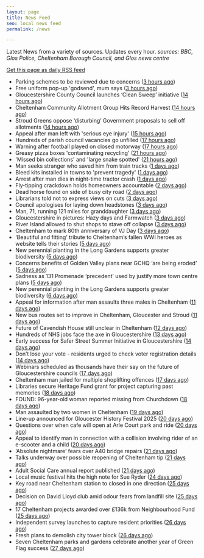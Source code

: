```yaml
---
layout: page
title: News Feed
seo: local news feed
permalink: /news

---
```


Latest News from a variety of sources. Updates every hour.
_sources: BBC, Glos Police, Cheltenham Borough Council, and Glos news centre_

[Get this page as daily RSS feed](/daily.rss)

<!-- news_marker starts -->
- Parking schemes to be reviewed due to concerns ([3 hours ago](https://www.bbc.com/news/articles/cd7yyw5v142o?at_medium=RSS&at_campaign=rss))
- Free uniform pop-up 'godsend', mum says ([3 hours ago](https://www.bbc.com/news/articles/c0kz3zlv6pjo?at_medium=RSS&at_campaign=rss))
- Gloucestershire County Council launches ‘Clean Sweep’ initiative ([14 hours ago](https://gloucesternewscentre.co.uk/gloucestershire-county-council-launches-clean-sweep-initiative/))
- Cheltenham Community Allotment Group Hits Record Harvest ([14 hours ago](https://gloucesternewscentre.co.uk/cheltenham-community-allotment-group-hits-record-harvest/))
- Stroud Greens oppose ‘disturbing’ Government proposals to sell off allotments ([14 hours ago](https://gloucesternewscentre.co.uk/stroud-greens-oppose-disturbing-government-proposals-to-sell-off-allotments/))
- Appeal after man left with 'serious eye injury' ([15 hours ago](https://www.bbc.com/news/articles/cx2xxdj831xo?at_medium=RSS&at_campaign=rss))
- Hundreds of parish council vacancies go unfilled ([17 hours ago](https://www.bbc.com/news/articles/c8jppvey49po?at_medium=RSS&at_campaign=rss))
- Warning after football played on closed motorway ([17 hours ago](https://www.bbc.com/news/articles/czjmm23dyd2o?at_medium=RSS&at_campaign=rss))
- Greasy pizza boxes 'contaminating recycling' ([21 hours ago](https://www.bbc.com/news/articles/c80dk48np5go?at_medium=RSS&at_campaign=rss))
- 'Missed bin collections' and 'large snake spotted' ([21 hours ago](https://www.bbc.com/news/articles/cgjyyz27qzlo?at_medium=RSS&at_campaign=rss))
- Man seeks stranger who saved him from train tracks ([1 days ago](https://www.bbc.com/news/articles/cz6033xdx26o?at_medium=RSS&at_campaign=rss))
- Bleed kits installed in towns to 'prevent tragedy' ([1 days ago](https://www.bbc.com/news/articles/cdx0l2kxwlro?at_medium=RSS&at_campaign=rss))
- Arrest after man dies in night-time tractor crash ([1 days ago](https://www.bbc.com/news/articles/cn0rq01l84jo?at_medium=RSS&at_campaign=rss))
- Fly-tipping crackdown holds homeowners accountable ([2 days ago](https://www.bbc.com/news/articles/cn840kv32g8o?at_medium=RSS&at_campaign=rss))
- Dead horse found on side of busy city road ([2 days ago](https://www.bbc.com/news/articles/c201n8n1x8xo?at_medium=RSS&at_campaign=rss))
- Librarians told not to express views on cuts ([3 days ago](https://www.bbc.com/news/articles/cev200y3j3zo?at_medium=RSS&at_campaign=rss))
- Council apologises for laying down headstones ([3 days ago](https://www.bbc.com/news/articles/cx23008xn3ko?at_medium=RSS&at_campaign=rss))
- Man, 71, running 121 miles for granddaughter ([3 days ago](https://www.bbc.com/news/articles/cx2qed2v5gxo?at_medium=RSS&at_campaign=rss))
- Gloucestershire in pictures: Hazy days and Farmwatch ([3 days ago](https://www.bbc.com/news/articles/cy4dkle828yo?at_medium=RSS&at_campaign=rss))
- River Island allowed to shut shops to stave off collapse ([3 days ago](https://www.bbc.com/news/articles/cr4ez9pn9z6o?at_medium=RSS&at_campaign=rss))
- Cheltenham to mark 80th anniversary of VJ Day ([3 days ago](https://www.cheltenham.gov.uk/news/article/3039/cheltenham_to_mark_80th_anniversary_of_vj_day))
- ‘Beautiful and fitting’ tribute to Cheltenham’s fallen WWI heroes as website tells their stories ([5 days ago](https://gloucesternewscentre.co.uk/beautiful-and-fitting-tribute-to-cheltenhams-fallen-wwi-heroes-as-website-tells-their-stories/))
- New perennial planting in the Long Gardens supports greater biodiversity ([5 days ago](https://gloucesternewscentre.co.uk/new-perennial-planting-in-the-long-gardens-supports-greater-biodiversity/))
- Concerns benefits of Golden Valley plans near GCHQ ‘are being eroded’ ([5 days ago](https://gloucesternewscentre.co.uk/concerns-benefits-of-golden-valley-plans-near-gchq-are-being-eroded/))
- Sadness as 131 Promenade ‘precedent’ used by justify more town centre plans ([5 days ago](https://gloucesternewscentre.co.uk/sadness-as-131-promenade-precedent-used-by-justify-more-town-centre-plans/))
- New perennial planting in the Long Gardens supports greater biodiversity ([6 days ago](https://www.cheltenham.gov.uk/news/article/3038/new_perennial_planting_in_the_long_gardens_supports_greater_biodiversity))
- Appeal for information after man assaults three males in Cheltenham ([11 days ago](https://gloucesternewscentre.co.uk/appeal-for-information-after-man-assaults-three-males-in-cheltenham/))
- New bus routes set to improve in Cheltenham, Gloucester and Stroud ([11 days ago](https://gloucesternewscentre.co.uk/new-bus-routes-set-to-improve-in-cheltenham-gloucester-and-stroud/))
- Future of Cavendish House still unclear in Cheltenham ([12 days ago](https://www.bbc.co.uk/sounds/play/p0lt903y?at_medium=RSS&at_campaign=rss))
- Hundreds of NHS jobs face the axe in Gloucestershire ([13 days ago](https://gloucesternewscentre.co.uk/hundreds-of-nhs-jobs-face-the-axe-in-gloucestershire/))
- Early success for Safer Street Summer Initiative in Gloucestershire ([14 days ago](https://gloucesternewscentre.co.uk/early-success-for-safer-street-summer-initiative-in-gloucestershire/))
- Don’t lose your vote - residents urged to check voter registration details ([14 days ago](https://www.cheltenham.gov.uk/news/article/3037/dont_lose_your_vote_-_residents_urged_to_check_voter_registration_details))
- Webinars scheduled as thousands have their say on the future of Gloucestershire councils ([17 days ago](https://gloucesternewscentre.co.uk/webinars-scheduled-as-thousands-have-their-say-on-the-future-of-gloucestershire-councils/))
- Cheltenham man jailed for multiple shoplifting offences ([17 days ago](https://gloucesternewscentre.co.uk/cheltenham-man-jailed-for-multiple-shoplifting-offences/))
- Libraries secure Heritage Fund grant for project capturing past memories ([18 days ago](https://gloucesternewscentre.co.uk/libraries-secure-heritage-fund-grant-for-project-capturing-past-memories/))
- FOUND: 96-year-old woman reported missing from Churchdown ([18 days ago](https://gloucesternewscentre.co.uk/search-for-96-year-old-woman-reported-missing-from-churchdown/))
- Man assaulted by two women in Cheltenham ([19 days ago](https://gloucesternewscentre.co.uk/man-assaulted-by-two-women-in-cheltenham/))
- Line-up announced for Gloucester History Festival 2025 ([20 days ago](https://gloucesternewscentre.co.uk/line-up-announced-for-gloucester-history-festival-2025/))
- Questions over when cafe will open at Arle Court park and ride ([20 days ago](https://gloucesternewscentre.co.uk/questions-over-when-cafe-will-open-at-arle-court-park-and-ride/))
- Appeal to identify man in connection with a collision involving rider of an e-scooter and a child ([20 days ago](https://gloucesternewscentre.co.uk/appeal-to-identify-man-in-connection-with-a-collision-involving-rider-of-an-e-scooter-and-a-child/))
- ‘Absolute nightmare’ fears over A40 bridge repairs ([21 days ago](https://gloucesternewscentre.co.uk/absolute-nightmare-fears-over-a40-bridge-repairs/))
- Talks underway over possible reopening of Cheltenham tip ([21 days ago](https://gloucesternewscentre.co.uk/talks-underway-over-possible-reopening-of-cheltenham-tip/))
- Adult Social Care annual report published ([21 days ago](https://gloucesternewscentre.co.uk/adult-social-care-annual-report-published/))
- Local music festival hits the high note for Sue Ryder ([24 days ago](https://gloucesternewscentre.co.uk/local-music-festival-hits-the-high-note-for-sue-ryder/))
- Key road near Cheltenham station to closed in one direction ([25 days ago](https://gloucesternewscentre.co.uk/key-road-near-cheltenham-station-to-closed-in-one-direction/))
- Decision on David Lloyd club amid odour fears from landfill site ([25 days ago](https://gloucesternewscentre.co.uk/decision-on-david-lloyd-club-amid-odour-fears-from-landfill-site/))
- 17 Cheltenham projects awarded over £136k from Neighbourhood Fund ([25 days ago](https://www.cheltenham.gov.uk/news/article/3036/17_cheltenham_projects_awarded_over_136k_from_neighbourhood_fund))
- Independent survey launches to capture resident priorities ([26 days ago](https://www.cheltenham.gov.uk/news/article/3035/independent_survey_launches_to_capture_resident_priorities))
- Fresh plans to demolish city tower block ([26 days ago](https://www.bbc.co.uk/sounds/play/p0lqdgnz?at_medium=RSS&at_campaign=rss))
- Seven Cheltenham parks and gardens celebrate another year of Green Flag success ([27 days ago](https://www.cheltenham.gov.uk/news/article/3034/seven_cheltenham_parks_and_gardens_celebrate_another_year_of_green_flag_success))

<!-- news_marker ends -->
